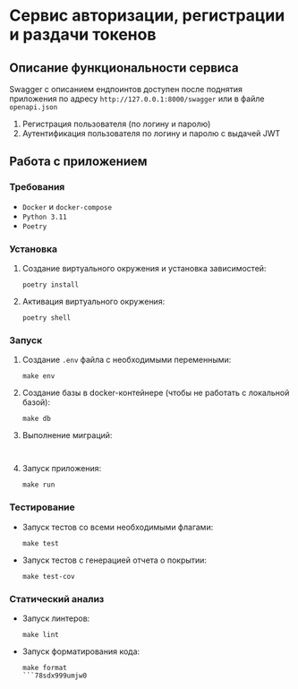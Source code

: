 # Сервис авторизации, регистрации и раздачи токенов

## Описание функциональности сервиса

Swagger c описанием ендпоинтов доступен после поднятия приложения по адресу `http://127.0.0.1:8000/swagger` или в файле `openapi.json`

1. Регистрация пользователя (по логину и паролю)
2. Аутентификация пользователя по логину и паролю с выдачей JWT

## Работа с приложением

### Требования

- `Docker` и `docker-compose`
- `Python 3.11`
- `Poetry`

### Установка

1. Создание виртуального окружения и установка зависимостей:
   ```commandline
   poetry install
   ```

2. Активация виртуального окружения:
   ```commandline
   poetry shell
   ```

### Запуск

1. Создание `.env` файла с необходимыми переменными:
   ```commandline
   make env
   ```

2. Создание базы в docker-контейнере (чтобы не работать с локальной базой):
   ```commandline
   make db
   ```

3. Выполнение миграций:
   ```commandline
  
   ```

4. Запуск приложения:
   ```commandline
   make run
   ```

### Тестирование

- Запуск тестов со всеми необходимыми флагами:
  ```commandline
  make test
  ```

- Запуск тестов с генерацией отчета о покрытии:
  ```commandline
  make test-cov
  ```

### Статический анализ

- Запуск линтеров:
   ```commandline
   make lint
   ```

- Запуск форматирования кода:
   ```commandline
   make format
   ```78sdx999umjw0